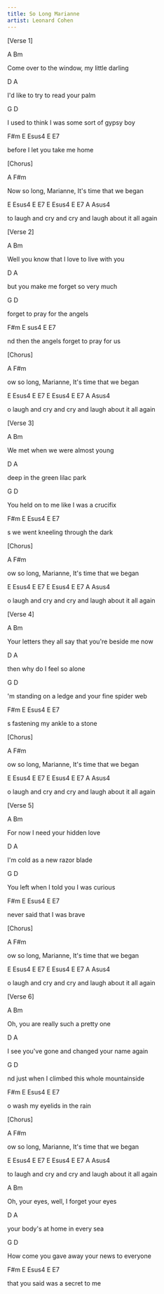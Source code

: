 ```yaml
---
title: So Long Marianne
artist: Leonard Cohen
---
```

[Verse 1]

 A Bm

Come over to the window, my little darling

D A

I'd like to try to read your palm


G D

I used to think I was some sort of gypsy boy

F#m E Esus4 E E7

before I let you take me home

[Chorus]

 A F#m

Now so long, Marianne, It's time that we began

 E Esus4 E E7 E Esus4 E E7 A Asus4

to laugh and cry and cry and laugh about it all again

[Verse 2]

 A Bm


Well you know that I love to live with you

D A

but you make me forget so very much

G D

 forget to pray for the angels

 F#m E sus4 E E7

nd then the angels forget to pray for us

[Chorus]

 A F#m

ow so long, Marianne, It's time that we began

 E Esus4 E E7 E Esus4 E E7 A Asus4

o laugh and cry and cry and laugh about it all again

[Verse 3]

 A Bm

We met when we were almost young

D A

deep in the green lilac park

G D

You held on to me like I was a crucifix

F#m E Esus4 E E7

s we went kneeling through the dark

[Chorus]

 A F#m

ow so long, Marianne, It's time that we began

 E Esus4 E E7 E Esus4 E E7 A Asus4

o laugh and cry and cry and laugh about it all again

[Verse 4]

 A Bm

Your letters they all say that you're beside me now

D A

then why do I feel so alone

G D

'm standing on a ledge and your fine spider web

 F#m E Esus4 E E7

s fastening my ankle to a stone

[Chorus]

 A F#m

ow so long, Marianne, It's time that we began

 E Esus4 E E7 E Esus4 E E7 A Asus4

o laugh and cry and cry and laugh about it all again

[Verse 5]

 A Bm

For now I need your hidden love

D A

I'm cold as a new razor blade

G D

You left when I told you I was curious

F#m E Esus4 E E7

 never said that I was brave

[Chorus]

 A F#m

ow so long, Marianne, It's time that we began

 E Esus4 E E7 E Esus4 E E7 A Asus4

o laugh and cry and cry and laugh about it all again

[Verse 6]

 A Bm

Oh, you are really such a pretty one

D A

I see you've gone and changed your name again

G D

nd just when I climbed this whole mountainside

 F#m E Esus4 E E7

o wash my eyelids in the rain

[Chorus]

 A F#m

ow so long, Marianne, It's time that we began

 E Esus4 E E7 E Esus4 E E7 A Asus4

to laugh and cry and cry and laugh about it all again

A Bm

Oh, your eyes, well, I forget your eyes

D A

your body's at home in every sea

G D

How come you gave away your news to everyone

F#m E Esus4 E E7

that you said was a secret to me
